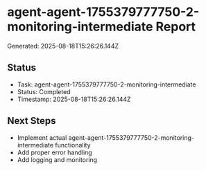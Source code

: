 # agent-agent-1755379777750-2-monitoring-intermediate Report

Generated: 2025-08-18T15:26:26.144Z

## Status
- Task: agent-agent-1755379777750-2-monitoring-intermediate
- Status: Completed
- Timestamp: 2025-08-18T15:26:26.144Z

## Next Steps
- Implement actual agent-agent-1755379777750-2-monitoring-intermediate functionality
- Add proper error handling
- Add logging and monitoring

